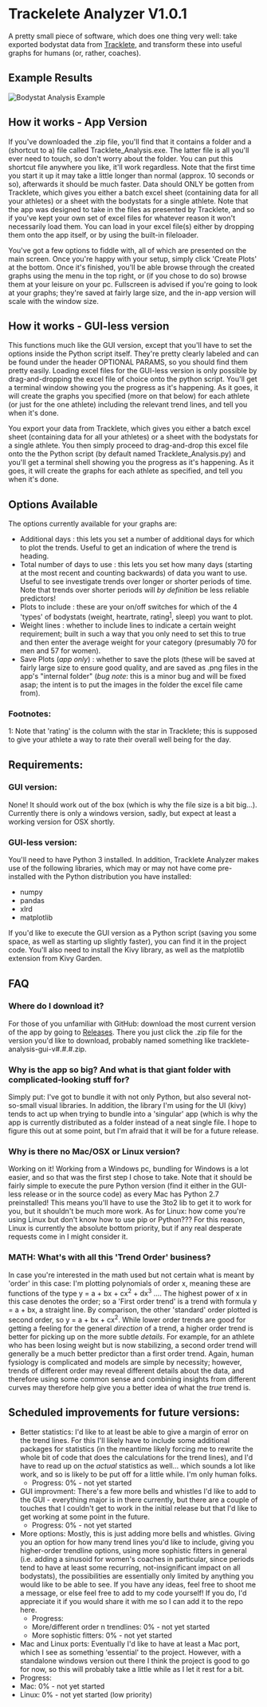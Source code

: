 # Trackelete Analyzer V1.0.1
A pretty small piece of software, which does one thing very well: take exported bodystat data from <a href="http://tracklete.io">Tracklete</a>, and transform these into useful graphs for humans (or, rather, coaches).

## Example Results
![Bodystat Analysis Example](Tracklete_Trends_Paul%20Hofma.png)

## How it works - App Version
If you've downloaded the .zip file, you'll find that it contains a folder and a (shortcut to a) file called Tracklete_Analysis.exe. The latter file is all you'll ever need to touch, so don't worry about the folder. You can put this shortcut file anywhere you like, it'll work regardless. Note that the first time you start it up it may take a little longer than normal (approx. 10 seconds or so), afterwards it should be much faster. Data should ONLY be gotten from Tracklete, which gives you either a batch excel sheet (containing data for all your athletes) or a sheet with the bodystats for a single athlete. Note that the app was designed to take in the files as presented by Tracklete, and so if you've kept your own set of excel files for whatever reason it won't necessarily load them. You can load in your excel file(s) either by dropping them onto the app itself, or by using the built-in fileloader. 

You've got a few options to fiddle with, all of which are presented on the main screen. Once you're happy with your setup, simply click 'Create Plots' at the bottom. Once it's finished, you'll be able browse through the created graphs using the menu in the top right, or (if you chose to do so) browse them at your leisure on your pc. Fullscreen is advised if you're going to look at your graphs; they're saved at fairly large size, and the in-app version will scale with the window size.

## How it works - GUI-less version
This functions much like the GUI version, except that you'll have to set the options inside the Python script itself. They're pretty clearly labeled and can be found under the header OPTIONAL PARAMS, so you should find them pretty easily. Loading excel files for the GUI-less version is only possible by drag-and-dropping the excel file of choice onto the python script. You'll get a terminal window showing you the progress as it's happening. As it goes, it will create the graphs you specified (more on that below) for each athlete (or just for the one athlete) including the relevant trend lines, and tell you when it's done.

You export your data from Tracklete, which gives you either a batch excel sheet (containing data for all your athletes) or a sheet with the bodystats for a single athlete. You then simply proceed to drag-and-drop this excel file onto the the Python script (by default named Tracklete_Analysis.py) and you'll get a terminal shell showing you the progress as it's happening. As it goes, it will create the graphs for each athlete as specified, and tell you when it's done.

## Options Available
The options currently available for your graphs are:
 - Additional days : this lets you set a number of additional days for which to plot the trends. Useful to get an indication of where the trend is heading.
 - Total number of days to use : this lets you set how many days (starting at the most recent and counting backwards) of data you want to use. Useful to see investigate trends over longer or shorter periods of time. Note that trends over shorter periods will _by definition_ be less reliable predictors!
 - Plots to include : these are your on/off switches for which of the 4 'types' of bodystats (weight, heartrate, rating<sup>[1](#myfootnote1)</sup>, sleep) you want to plot.
 - Weight lines : whether to include lines to indicate a certain weight requirement; built in such a way that you only need to set this to true and then enter the average weight for your category (presumably 70 for men and 57 for women).
 - Save Plots (_app only_) : whether to save the plots (these will be saved at fairly large size to ensure good quality, and are saved as .png files in the app's "internal folder" (_bug note_: this is a minor bug and will be fixed asap; the intent is to put the images in the folder the excel file came from).

### Footnotes:
<a name="myfootnote1">1</a>: Note that 'rating' is the column with the star in Tracklete; this is supposed to give your athlete a way to rate their overall well being for the day.

## Requirements:
### GUI version:
None! It should work out of the box (which is why the file size is a bit big...). Currently there is only a windows version, sadly, but expect at least a working version for OSX shortly. 

### GUI-less version:
You'll need to have Python 3 installed. In addition, Tracklete Analyzer makes use of the following libraries, which may or may not have come pre-installed with the Python distribution you have installed:
 - numpy
 - pandas
 - xlrd
 - matplotlib
 
If you'd like to execute the GUI version as a Python script (saving you some space, as well as starting up slightly faster), you can find it in the project code. You'll also need to install the Kivy library, as well as the matplotlib extension from Kivy Garden. 

## FAQ
### Where do I download it?
For those of you unfamiliar with GitHub: download the most current version of the app by going to <a href=https://github.com/PaulHofma/tracklete-analysis/releases>Releases</a>. There you just click the .zip file for the version you'd like to download, probably named something like tracklete-analysis-gui-v#.#.#.zip.

### Why is the app so big? And what is that giant folder with complicated-looking stuff for?
Simply put: I've got to bundle it with not only Python, but also several not-so-small visual libraries. In addition, the library I'm using for the UI (kivy) tends to act up when trying to bundle into a 'singular' app (which is why the app is currently distributed as a folder instead of a neat single file. I hope to figure this out at some point, but I'm afraid that it will be for a future release.

### Why is there no Mac/OSX or Linux version?
Working on it! Working from a Windows pc, bundling for Windows is a lot easier, and so that was the first step I chose to take. Note that it should be fairly simple to execute the pure Python version (find it either in the GUI-less release or in the source code) as every Mac has Python 2.7 preinstalled! This means you'll have to use the 3to2 lib to get it to work for you, but it shouldn't be much more work. As for Linux: how come you're using Linux but don't know how to use pip or Python??? For this reason, Linux is currently the absolute bottom priority, but if any real desperate requests come in I might consider it.

### MATH: What's with all this 'Trend Order' business?
In case you're interested in the math used but not certain what is meant by 'order' in this case: I'm plotting polynomials of order x, meaning these are functions of the type y = a + bx + cx<sup>2</sup> + dx<sup>3</sup> .... The highest power of x in this case denotes the order; so a 'First order trend' is a trend with formula y = a + bx, a straight line. By comparison, the other 'standard' order plotted is second order, so y = a + bx + cx<sup>2</sup>. While lower order trends are good for getting a feeling for the general <i>direction</i> of a trend, a higher order trend is better for picking up on the more subtle <i>details</i>. For example, for an athlete who has been losing weight but is now stabilizing, a second order trend will generally be a much better predictor than a first order trend. Again, human fysiology is complicated and models are simple by necessity; however, trends of different order may reveal different details about the data, and therefore using some common sense and combining insights from different curves may therefore help give you a better idea of what the <i>true</i> trend is.

## Scheduled improvements for future versions:
 - Better statistics: I'd like to at least be able to give a margin of error on the trend lines. For this I'll likely have to include some additional packages for statistics (in the meantime likely forcing me to rewrite the whole bit of code that does the calculations for the trend lines), and I'd have to read up on the <i>actual</i> statistics as well... which sounds a lot like work, and so is likely to be put off for a little while. I'm only human folks.
   - Progress: 0% - not yet started
 - GUI improvment: There's a few more bells and whistles I'd like to add to the GUI - everything major is in there currently, but there are a couple of touches that I couldn't get to work in the initial release but that I'd like to get working at some point in the future.
   - Progress: 0% - not yet started
 - More options: Mostly, this is just adding more bells and whistles. Giving you an option for how many trend lines you'd like to include, giving you higher-order trendline options, using more sophistic fitters in general (i.e. adding a sinusoid for women's coaches in particular, since periods tend to have at least some recurring, not-insignificant impact on all bodystats), the possibilities are essentially only limited by anything you would like to be able to see. If you have any ideas, feel free to shoot me a message, or else feel free to add to my code yourself! If you do, I'd appreciate it if you would share it with me so I can add it to the repo here.
   - Progress: 
    - More/different order n trendlines: 0% - not yet started
    - More sophistic fitters: 0% - not yet started
 - Mac and Linux ports: Eventually I'd like to have at least a Mac port, which I see as something 'essential' to the project. However, with a standalone windows version out there I think the project is good to go for now, so this will probably take a little while as I let it rest for a bit.
  - Progress:
   - Mac: 0% - not yet started
   - Linux: 0% - not yet started (low priority)
